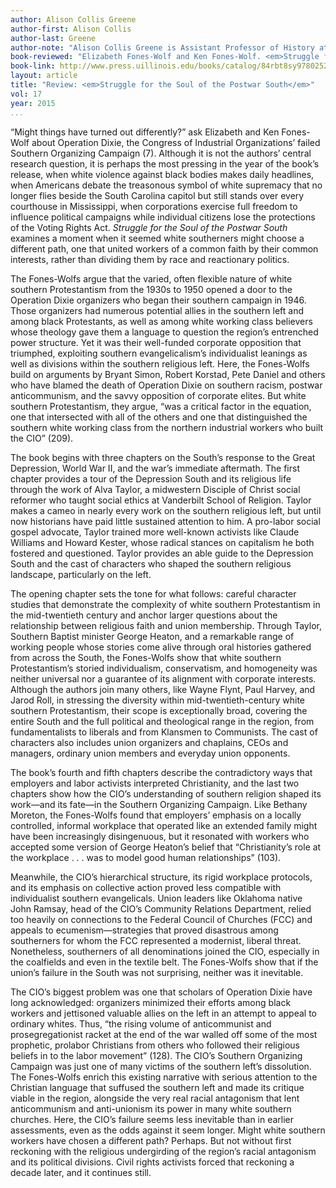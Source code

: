 ```yaml
---
author: Alison Collis Greene
author-first: Alison Collis
author-last: Greene
author-note: "Alison Collis Greene is Assistant Professor of History at Mississippi State University."
book-reviewed: "Elizabeth Fones-Wolf and Ken Fones-Wolf. <em>Struggle for the Soul of the Postwar South: White Evangelical Protestants and Operation Dixie</em>. Urbana: University of Illinois Press, 2015. xiv +264 pp. ISBN 978-0-252-08066-1."
book-link: http://www.press.uillinois.edu/books/catalog/84rbt8sy9780252039034.html
layout: article
title: "Review: <em>Struggle for the Soul of the Postwar South</em>"
vol: 17
year: 2015
...
```


“Might things have turned out differently?” ask Elizabeth and Ken Fones-Wolf about Operation Dixie, the Congress of Industrial Organizations’ failed Southern Organizing Campaign (7). Although it is not the authors’ central research question, it is perhaps the most pressing in the year of the book’s release, when white violence against black bodies makes daily headlines, when Americans debate the treasonous symbol of white supremacy that no longer flies beside the South Carolina capitol but still stands over every courthouse in Mississippi, when corporations exercise full freedom to influence political campaigns while individual citizens lose the protections of the Voting Rights Act. *Struggle for the Soul of the Postwar South* examines a moment when it seemed white southerners might choose a different path, one that united workers of a common faith by their common interests, rather than dividing them by race and reactionary politics.

The Fones-Wolfs argue that the varied, often flexible nature of white southern Protestantism from the 1930s to 1950 opened a door to the Operation Dixie organizers who began their southern campaign in 1946. Those organizers had numerous potential allies in the southern left and among black Protestants, as well as among white working class believers whose theology gave them a language to question the region’s entrenched power structure. Yet it was their well-funded corporate opposition that triumphed, exploiting southern evangelicalism’s individualist leanings as well as divisions within the southern religious left. Here, the Fones-Wolfs build on arguments by Bryant Simon, Robert Korstad, Pete Daniel and others who have blamed the death of Operation Dixie on southern racism, postwar anticommunism, and the savvy opposition of corporate elites. But white southern Protestantism, they argue, “was a critical factor in the equation, one that intersected with all of the others and one that distinguished the southern white working class from the northern industrial workers who built the CIO” (209).

The book begins with three chapters on the South’s response to the Great Depression, World War II, and the war’s immediate aftermath. The first chapter provides a tour of the Depression South and its religious life through the work of Alva Taylor, a midwestern Disciple of Christ social reformer who taught social ethics at Vanderbilt School of Religion. Taylor makes a cameo in nearly every work on the southern religious left, but until now historians have paid little sustained attention to him. A pro-labor social gospel advocate, Taylor trained more well-known activists like Claude Williams and Howard Kester, whose radical stances on capitalism he both fostered and questioned. Taylor provides an able guide to the Depression South and the cast of characters who shaped the southern religious landscape, particularly on the left.

The opening chapter sets the tone for what follows: careful character studies that demonstrate the complexity of white southern Protestantism in the mid-twentieth century and anchor larger questions about the relationship between religious faith and union membership. Through Taylor, Southern Baptist minister George Heaton, and a remarkable range of working people whose stories come alive through oral histories gathered from across the South, the Fones-Wolfs show that white southern Protestantism’s storied individualism, conservatism, and homogeneity was neither universal nor a guarantee of its alignment with corporate interests. Although the authors join many others, like Wayne Flynt, Paul Harvey, and Jarod Roll, in stressing the diversity within mid-twentieth-century white southern Protestantism, their scope is exceptionally broad, covering the entire South and the full political and theological range in the region, from fundamentalists to liberals and from Klansmen to Communists. The cast of characters also includes union organizers and chaplains, CEOs and managers, ordinary union members and everyday union opponents. 

The book’s fourth and fifth chapters describe the contradictory ways that employers and labor activists interpreted Christianity, and the last two chapters show how the CIO’s understanding of southern religion shaped its work—and its fate—in the Southern Organizing Campaign. Like Bethany Moreton, the Fones-Wolfs found that employers’ emphasis on a locally controlled, informal workplace that operated like an extended family might have been increasingly disingenuous, but it resonated with workers who accepted some version of George Heaton’s belief that “Christianity’s role at the workplace . . . was to model good human relationships” (103). 

Meanwhile, the CIO’s hierarchical structure, its rigid workplace protocols, and its emphasis on collective action proved less compatible with individualist southern evangelicals. Union leaders like Oklahoma native John Ramsay, head of the CIO’s Community Relations Department, relied too heavily on connections to the Federal Council of Churches (FCC) and appeals to ecumenism—strategies that proved disastrous among southerners for whom the FCC represented a modernist, liberal threat. Nonetheless, southerners of all denominations joined the CIO, especially in the coalfields and even in the textile belt. The Fones-Wolfs show that if the union’s failure in the South was not surprising, neither was it inevitable.

The CIO’s biggest problem was one that scholars of Operation Dixie have long acknowledged:  organizers minimized their efforts among black workers and jettisoned valuable allies on the left in an attempt to appeal to ordinary whites. Thus, “the rising volume of anticommunist and prosegregationist racket at the end of the war walled off some of the most prophetic, prolabor Christians from others who followed their religious beliefs in to the labor movement” (128). The CIO’s Southern Organizing Campaign was just one of many victims of the southern left’s dissolution. The Fones-Wolfs enrich this existing narrative with serious attention to the Christian language that suffused the southern left and made its critique viable in the region, alongside the very real racial antagonism that lent anticommunism and anti-unionism its power in many white southern churches. Here, the CIO’s failure seems less inevitable than in earlier assessments, even as the odds against it seem longer. Might white southern workers have chosen a different path? Perhaps. But not without first reckoning with the religious undergirding of the region’s racial antagonism and its political divisions. Civil rights activists forced that reckoning a decade later, and it continues still.

